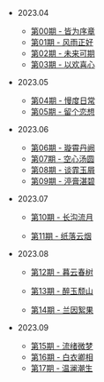 - 2023.04

  - [第00期 - 皆为序章](weekly/00.md)
  - [第01期 - 风雨正好](weekly/01.md)
  - [第02期 - 未来可期](weekly/02.md)
  - [第03期 - 以欢喜心](weekly/03.md)

- 2023.05

  - [第04期 - 慢度日常](weekly/04.md)
  - [第05期 - 留个恋想](weekly/05.md)
- 2023.06

  - [第06期 - 璇霄丹阙](weekly/06.md)
  - [第07期 - 空心汤圆](weekly/07.md)
  - [第08期 - 谈霏玉屑](weekly/08.md)
  - [第09期 - 渟膏湛碧](weekly/09.md)
- 2023.07
  - [第10期 - 长沟流月](weekly/10.md)

  - [第11期 - 纸落云烟](weekly/11.md)
- 2023.08
  - [第12期 - 暮云春树](weekly/12.md)

  - [第13期 - 醉玉颓山](weekly/13.md)

  - [第14期 - 兰因絮果](weekly/14.md)
- 2023.09
  - [第15期 - 流绪微梦](weekly/15.md)
  - [第16期 - 白衣卿相](weekly/16.md)
  - [第17期 - 温澜潮生](weekly/17.md)






